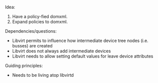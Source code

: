 
Idea:

1. Have a policy-fied domxml.
2. Expand policies to domxml.

Dependencies/questions:
- Libvirt permits to influence how intermediate device tree nodes (i.e. busses)
  are created
- Libvirt does not always add intermediate devices
- Libvirt needs to allow setting default values for leave device attributes

Guiding principles:
- Needs to be living atop libvirtd
